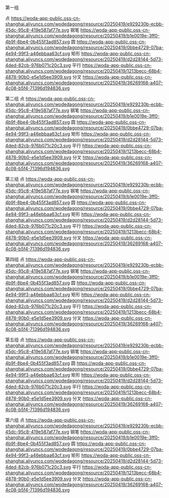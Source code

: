 第一组

点 https://woda-app-public.oss-cn-shanghai.aliyuncs.com/wodedagong/resource/20250419/e929230b-ecbb-45dc-95c8-419e587af77e.svg
钢笔 https://woda-app-public.oss-cn-shanghai.aliyuncs.com/wodedagong/resource/20250419/b1e0019e-3ff0-4b9f-8be4-0b455f3ad857.svg
圆  https://woda-app-public.oss-cn-shanghai.aliyuncs.com/wodedagong/resource/20250419/0bbe4729-07ba-4e94-99f3-a46ebbaa63cf.svg
矩形  https://woda-app-public.oss-cn-shanghai.aliyuncs.com/wodedagong/resource/20250419/d2d28144-5d73-4ded-82cb-976b071c20c3.svg
平行  https://woda-app-public.oss-cn-shanghai.aliyuncs.com/wodedagong/resource/20250419/1213becc-68b4-4878-90b0-e5e1d5ee3909.svg
分叉  https://woda-app-public.oss-cn-shanghai.aliyuncs.com/wodedagong/resource/20250419/36269168-a407-4c08-b5f4-71396d194836.svg


第二组
点 https://woda-app-public.oss-cn-shanghai.aliyuncs.com/wodedagong/resource/20250419/e929230b-ecbb-45dc-95c8-419e587af77e.svg
钢笔 https://woda-app-public.oss-cn-shanghai.aliyuncs.com/wodedagong/resource/20250419/b1e0019e-3ff0-4b9f-8be4-0b455f3ad857.svg
圆  https://woda-app-public.oss-cn-shanghai.aliyuncs.com/wodedagong/resource/20250419/0bbe4729-07ba-4e94-99f3-a46ebbaa63cf.svg
矩形  https://woda-app-public.oss-cn-shanghai.aliyuncs.com/wodedagong/resource/20250419/d2d28144-5d73-4ded-82cb-976b071c20c3.svg
平行  https://woda-app-public.oss-cn-shanghai.aliyuncs.com/wodedagong/resource/20250419/1213becc-68b4-4878-90b0-e5e1d5ee3909.svg
分叉  https://woda-app-public.oss-cn-shanghai.aliyuncs.com/wodedagong/resource/20250419/36269168-a407-4c08-b5f4-71396d194836.svg

第三组
点 https://woda-app-public.oss-cn-shanghai.aliyuncs.com/wodedagong/resource/20250419/e929230b-ecbb-45dc-95c8-419e587af77e.svg
钢笔 https://woda-app-public.oss-cn-shanghai.aliyuncs.com/wodedagong/resource/20250419/b1e0019e-3ff0-4b9f-8be4-0b455f3ad857.svg
圆  https://woda-app-public.oss-cn-shanghai.aliyuncs.com/wodedagong/resource/20250419/0bbe4729-07ba-4e94-99f3-a46ebbaa63cf.svg
矩形  https://woda-app-public.oss-cn-shanghai.aliyuncs.com/wodedagong/resource/20250419/d2d28144-5d73-4ded-82cb-976b071c20c3.svg
平行  https://woda-app-public.oss-cn-shanghai.aliyuncs.com/wodedagong/resource/20250419/1213becc-68b4-4878-90b0-e5e1d5ee3909.svg
分叉  https://woda-app-public.oss-cn-shanghai.aliyuncs.com/wodedagong/resource/20250419/36269168-a407-4c08-b5f4-71396d194836.svg

第四组
点 https://woda-app-public.oss-cn-shanghai.aliyuncs.com/wodedagong/resource/20250419/e929230b-ecbb-45dc-95c8-419e587af77e.svg
钢笔 https://woda-app-public.oss-cn-shanghai.aliyuncs.com/wodedagong/resource/20250419/b1e0019e-3ff0-4b9f-8be4-0b455f3ad857.svg
圆  https://woda-app-public.oss-cn-shanghai.aliyuncs.com/wodedagong/resource/20250419/0bbe4729-07ba-4e94-99f3-a46ebbaa63cf.svg
矩形  https://woda-app-public.oss-cn-shanghai.aliyuncs.com/wodedagong/resource/20250419/d2d28144-5d73-4ded-82cb-976b071c20c3.svg
平行  https://woda-app-public.oss-cn-shanghai.aliyuncs.com/wodedagong/resource/20250419/1213becc-68b4-4878-90b0-e5e1d5ee3909.svg
分叉  https://woda-app-public.oss-cn-shanghai.aliyuncs.com/wodedagong/resource/20250419/36269168-a407-4c08-b5f4-71396d194836.svg


第五组
点 https://woda-app-public.oss-cn-shanghai.aliyuncs.com/wodedagong/resource/20250419/e929230b-ecbb-45dc-95c8-419e587af77e.svg
钢笔 https://woda-app-public.oss-cn-shanghai.aliyuncs.com/wodedagong/resource/20250419/b1e0019e-3ff0-4b9f-8be4-0b455f3ad857.svg
圆  https://woda-app-public.oss-cn-shanghai.aliyuncs.com/wodedagong/resource/20250419/0bbe4729-07ba-4e94-99f3-a46ebbaa63cf.svg
矩形  https://woda-app-public.oss-cn-shanghai.aliyuncs.com/wodedagong/resource/20250419/d2d28144-5d73-4ded-82cb-976b071c20c3.svg
平行  https://woda-app-public.oss-cn-shanghai.aliyuncs.com/wodedagong/resource/20250419/1213becc-68b4-4878-90b0-e5e1d5ee3909.svg
分叉  https://woda-app-public.oss-cn-shanghai.aliyuncs.com/wodedagong/resource/20250419/36269168-a407-4c08-b5f4-71396d194836.svg

第六组
点 https://woda-app-public.oss-cn-shanghai.aliyuncs.com/wodedagong/resource/20250419/e929230b-ecbb-45dc-95c8-419e587af77e.svg
钢笔 https://woda-app-public.oss-cn-shanghai.aliyuncs.com/wodedagong/resource/20250419/b1e0019e-3ff0-4b9f-8be4-0b455f3ad857.svg
圆  https://woda-app-public.oss-cn-shanghai.aliyuncs.com/wodedagong/resource/20250419/0bbe4729-07ba-4e94-99f3-a46ebbaa63cf.svg
矩形  https://woda-app-public.oss-cn-shanghai.aliyuncs.com/wodedagong/resource/20250419/d2d28144-5d73-4ded-82cb-976b071c20c3.svg
平行  https://woda-app-public.oss-cn-shanghai.aliyuncs.com/wodedagong/resource/20250419/1213becc-68b4-4878-90b0-e5e1d5ee3909.svg
分叉  https://woda-app-public.oss-cn-shanghai.aliyuncs.com/wodedagong/resource/20250419/36269168-a407-4c08-b5f4-71396d194836.svg